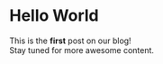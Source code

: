 <!--
{
  "title": "Welcome to the Blog",
  "published": "2025-01-01"
}
-->

# Hello World

This is the **first** post on our blog!  
Stay tuned for more awesome content.